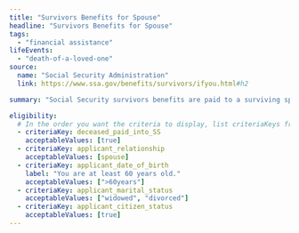 ```yaml
---
title: "Survivors Benefits for Spouse"
headline: "Survivors Benefits for Spouse"
tags:
  - "financial assistance"
lifeEvents:
  - "death-of-a-loved-one"
source:
  name: "Social Security Administration"
  link: https://www.ssa.gov/benefits/survivors/ifyou.html#h2

summary: "Social Security survivors benefits are paid to a surviving spouse of eligible workers, and under certain circumstances, to a surviving divorced spouse of eligible workers."

eligibility:
  # In the order you want the criteria to display, list criteriaKeys from the csv here, each followed by a comma-separated list of which values indicate eligibility for that criteria. Wrap individual values in quotes if they have inner commas.
  - criteriaKey: deceased_paid_into_SS
    acceptableValues: [true]
  - criteriaKey: applicant_relationship
    acceptableValues: [spouse]
  - criteriaKey: applicant_date_of_birth
    label: "You are at least 60 years old."
    acceptableValues: [">60years"]
  - criteriaKey: applicant_marital_status
    acceptableValues: ["widowed", "divorced"]
  - criteriaKey: applicant_citizen_status
    acceptableValues: [true]
---
```

